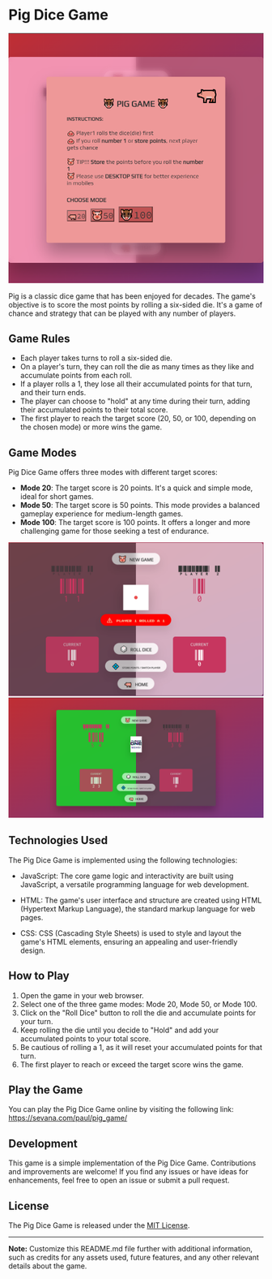 # Pig Dice Game

<img src="Screenshot_10.png" alt="Screenshot 10">

Pig is a classic dice game that has been enjoyed for decades. The game's objective is to score the most points by rolling a six-sided die. It's a game of chance and strategy that can be played with any number of players.

## Game Rules

- Each player takes turns to roll a six-sided die.
- On a player's turn, they can roll the die as many times as they like and accumulate points from each roll.
- If a player rolls a 1, they lose all their accumulated points for that turn, and their turn ends.
- The player can choose to "hold" at any time during their turn, adding their accumulated points to their total score.
- The first player to reach the target score (20, 50, or 100, depending on the chosen mode) or more wins the game.

## Game Modes

Pig Dice Game offers three modes with different target scores:

- **Mode 20**: The target score is 20 points. It's a quick and simple mode, ideal for short games.
- **Mode 50**: The target score is 50 points. This mode provides a balanced gameplay experience for medium-length games.
- **Mode 100**: The target score is 100 points. It offers a longer and more challenging game for those seeking a test of endurance.

<img src="Screenshot_11.png" alt="Screenshot 11">
<img src="Screenshot_12.png" alt="Screenshot 12">

## Technologies Used

The Pig Dice Game is implemented using the following technologies:

- JavaScript: The core game logic and interactivity are built using JavaScript, a versatile programming language for web development.

- HTML: The game's user interface and structure are created using HTML (Hypertext Markup Language), the standard markup language for web pages.

- CSS: CSS (Cascading Style Sheets) is used to style and layout the game's HTML elements, ensuring an appealing and user-friendly design.

## How to Play

1. Open the game in your web browser.
2. Select one of the three game modes: Mode 20, Mode 50, or Mode 100.
3. Click on the "Roll Dice" button to roll the die and accumulate points for your turn.
4. Keep rolling the die until you decide to "Hold" and add your accumulated points to your total score.
5. Be cautious of rolling a 1, as it will reset your accumulated points for that turn.
6. The first player to reach or exceed the target score wins the game.

## Play the Game

You can play the Pig Dice Game online by visiting the following link: https://sevana.com/paul/pig_game/

## Development

This game is a simple implementation of the Pig Dice Game. Contributions and improvements are welcome! If you find any issues or have ideas for enhancements, feel free to open an issue or submit a pull request.

## License

The Pig Dice Game is released under the [MIT License](https://opensource.org/licenses/MIT).

---

**Note:** Customize this README.md file further with additional information, such as credits for any assets used, future features, and any other relevant details about the game.
